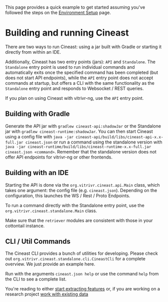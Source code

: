 This page provides a quick example to get started assuming you've followed the steps on the [Environment Setup](https://github.com/vitrivr/cineast/wiki/Environment-Setup) page.

# Building and running Cineast

There are two ways to run Cineast: using a jar built with Gradle or starting it directly from within an IDE.

Additionally, Cineast has two entry points (jars): `API` and `Standalone`. The `Standalone` entry point is used to run individual commands and automatically exits once the specified command has been completed (but does not start API endpoints), while the `API` entry point does not accept commands at startup, but offers a CLI with the same functionality as the `Standalone` entry point and responds to Websocket / REST queries.

If you plan on using Cineast with vitrivr-ng, use the `API` entry point.

## Building with Gradle

Generate the API jar with `gradlew cineast-api:shadowJar` or the Standalone jar with `gradlew cineast-runtime:shadowJar`. You can then start Cineast using a config file with `java -jar cineast-api/build/libs/cineast-api-x.x-full.jar cineast.json` or run a command using the standalone version with `java -jar cineast-runtime/build/libs/cineast-runtime-x.x-full.jar cineast.json <command>`. Remember that the standalone version does not offer API endpoints for vitrivr-ng or other frontends.

## Building with an IDE

Starting the API is done via the `org.vitrivr.cineast.api.Main` class, which takes one argument: the config file (e.g. `cineast.json`). Depending on the configuration, this launches the WS / Rest / Proto Endpoints.

To run a command directly with the Standalone entry point, use the `org.vitrivr.cineast.standalone.Main` class.

Make sure that the `retriever` modules are consistent with those in your cottontail instance.

## CLI / Util Commands

The Cineast CLI provides a bunch of utilities for developing. Please check out `org.vitrivr.cineast.standalone.cli.CineastCli` for a complete overview. We just provide an example here.

Run  with the arguments `cineast.json help` or use the command `help` from the CLI to see a complete list.

You're reading to either [start extracting features](https://github.com/vitrivr/cineast/wiki/Extracting-Features) or, if you are working on a research project [work with existing data](https://github.com/vitrivr/cineast/wiki/Working-with-Existing-Data)
